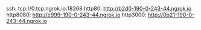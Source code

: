 ssh: tcp://0.tcp.ngrok.io:18268 
http80: http://b2d0-190-0-243-44.ngrok.io 
http8080: http://e999-190-0-243-44.ngrok.io 
http3000: http://0b21-190-0-243-44.ngrok.io 
